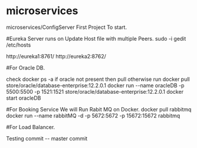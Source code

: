 # microservices
microservices/ConfigServer First Project To start.

#Eureka Server runs on 
Update Host file with multiple Peers.
sudo -i gedit /etc/hosts

http://eureka1:8761/
http://eureka2:8762/

#For Oracle DB.

check docker ps -a if oracle not present then pull otherwise run
docker pull store/oracle/database-enterprise:12.2.0.1
docker run --name oracleDB -p 5500:5500 -p 1521:1521 store/oracle/database-enterprise:12.2.0.1
docker start oracleDB


#For Booking Service We will Run Rabit MQ on Docker.
docker pull rabbitmq
docker run --name rabbitMQ -d -p 5672:5672 -p 15672:15672 rabbitmq

#For Load Balancer.

Testing commit -- master commit